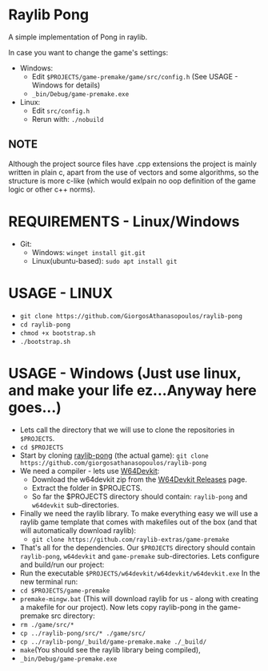 # Raylib Pong

A simple implementation of Pong in raylib.

In case you want to change the game's settings:
- Windows:
    - Edit ```$PROJECTS/game-premake/game/src/config.h``` (See USAGE - Windows for details)
    - ```_bin/Debug/game-premake.exe``` 
- Linux:
    - Edit ```src/config.h```
    - Rerun with: ```./nobuild```

## NOTE

Although the project source files have .cpp extensions the project is mainly
written in plain c, apart from the use of vectors and some algorithms,
so the structure is more c-like (which would exlpain no oop definition of the
game logic or other c++ norms).

# REQUIREMENTS - Linux/Windows

- Git:
  - Windows: ```winget install git.git```
  - Linux(ubuntu-based): ```sudo apt install git```

# USAGE - LINUX

- ```git clone https://github.com/GiorgosAthanasopoulos/raylib-pong```
- ```cd raylib-pong```
- ```chmod +x bootstrap.sh```
- ```./bootstrap.sh```

# USAGE - Windows (Just use linux, and make your life ez...Anyway here goes...)

- Lets call the directory that we will use to clone the repositories in ```$PROJECTS```.
- ```cd $PROJECTS```
- Start by cloning [raylib-pong](https://github.com/GiorgosAthanasopoulos/raylib-pong) (the actual game): ```git clone https://github.com/giorgosathanasopoulos/raylib-pong```
- We need a compiler - lets use [W64Devkit](https://github.com/skeeto/w64devkit/):
  - Download the w64devkit zip from the [W64Devkit Releases](https://github.com/skeeto/w64devkit/releases) page.
  - Extract the folder in $PROJECTS.
  - So far the $PROJECTS directory should contain: ```raylib-pong``` and ```w64devkit``` sub-directories.
- Finally we need the raylib library. To make everything easy we will use a raylib game template that comes with makefiles out of the box (and that will automatically download raylib):
  - ```git clone https://github.com/raylib-extras/game-premake```
- That's all for the dependencies. Our ```$PROJECTS``` directory should contain ```raylib-pong```, ```w64devkit``` and ```game-premake``` sub-directories.
Lets configure and build/run our project:
-  Run the executable ```$PROJECTS/w64devkit/w64devkit/w64devkit.exe```
In the new terminal run:
- ```cd $PROJECTS/game-premake```
- ```premake-mingw.bat``` (This will download raylib for us - along with creating a makefile for our project).
Now lets copy raylib-pong in the game-premake src directory:
- ```rm ./game/src/*```
- ```cp ../raylib-pong/src/* ./game/src/```
- ```cp ../raylib-pong/_build/game-premake.make ./_build/```
- ```make```(You should see the raylib library being compiled),
- ```_bin/Debug/game-premake.exe```
